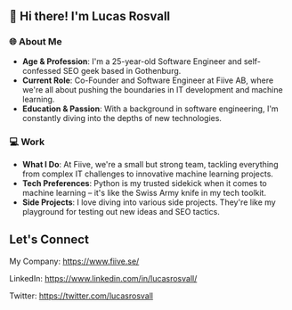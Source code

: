 ## 👋 Hi there! I'm Lucas Rosvall

### 🌐 About Me
- **Age & Profession**: I'm a 25-year-old Software Engineer and self-confessed SEO geek based in Gothenburg.
- **Current Role**: Co-Founder and Software Engineer at Fiive AB, where we're all about pushing the boundaries in IT development and machine learning.
- **Education & Passion**: With a background in software engineering, I'm constantly diving into the depths of new technologies.

### 💻 Work
- **What I Do**: At Fiive, we're a small but strong team, tackling everything from complex IT challenges to innovative machine learning projects.
- **Tech Preferences**: Python is my trusted sidekick when it comes to machine learning – it's like the Swiss Army knife in my tech toolkit.
- **Side Projects**: I love diving into various side projects. They're like my playground for testing out new ideas and SEO tactics.

## Let's Connect

My Company: https://www.fiive.se/

LinkedIn: https://www.linkedin.com/in/lucasrosvall/

Twitter: https://twitter.com/lucasrosvall
